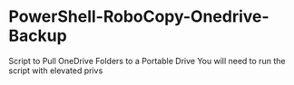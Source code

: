 # PowerShell-RoboCopy-Onedrive-Backup
Script to Pull OneDrive Folders to a Portable Drive
You will need to run the script with elevated privs

